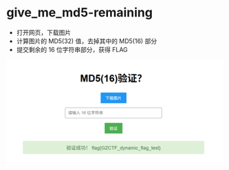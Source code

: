 # give_me_md5-remaining

- 打开网页，下载图片
- 计算图片的 MD5(32) 值，去掉其中的 MD5(16) 部分
- 提交剩余的 16 位字符串部分，获得 FLAG


![FLAG](assets/2025-10-09_151008.png)


